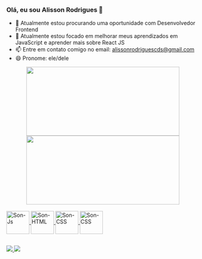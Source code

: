 ### Olá, eu sou Alisson Rodrigues 👋

<!--
**Son-Rodrigues/Son-Rodrigues** is a ✨ _special_ ✨ repository because its `README.md` (this file) appears on your GitHub profile. -->

- 🔭 Atualmente estou procurando uma oportunidade com Desenvolvedor Frontend
- 🌱 Atualmente estou focado em melhorar meus aprendizados em JavaScript e aprender mais sobre React JS
- 📫 Entre em contato comigo no email: alissonrodriguescds@gmail.com
- 😄 Pronome: ele/dele

<div class="center">
  <div align = "center">
  <a href="https://github.com/Son-Rodrigues">
  <img height = "180em" width = "400px" src ="https://github-readme-stats.vercel.app/api?username=Son-Rodrigues&show_icons=true&theme=dracula&include_all_commits=true&count_private=true"/>
  <img height = "180em" width = "400px" src ="https://github-readme-stats.vercel.app/api/top-langs/?username=Son-Rodrigues&layout=compact&langs_count=7&"/>
</div>
    
<div style = "display: inline_block"> <br>
  <img align = "center" alt = "Son-Js" height = "60" width = "60" src = "https://img.icons8.com/color/480/000000/javascript--v2.png"/>
  <img align = "center" alt = "Son-HTML" height = "60" width = "60" src = "https://img.icons8.com/color/480/000000/html-5--v1.png"/>
  <img align = "center" alt = "Son-CSS" height = "60" width = "60" src = "https://img.icons8.com/color/480/000000/css3.png"/>
  <img align = "center" alt = "Son-CSS" height = "60" width = "60" src = "https://img.icons8.com/color/344/sass.png"/>
</div>

##

<div> 
  <a href = "mailto:alissonrodriguescds@gmail.com"> <img src = "https://img.shields.io/badge/-Gmail-%23333?style=for-the-badge&logo=gmail&logoColor=white" target = "_ blank"> </a>
  <a href="https://www.linkedin.com/in/son-rodrigues/" target="_blank"> <img src = "https://img.shields.io/badge/LinkedIn-0077B5?style=for-the-badge&logo=linkedin&logoColor=white" target =" _ blank "> </a>
</div>
